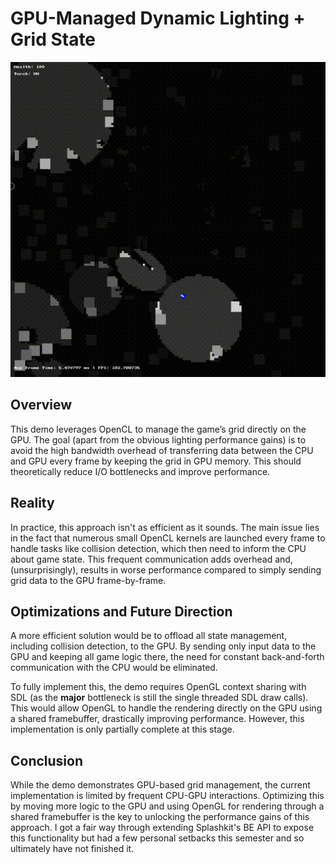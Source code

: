 # GPU-Managed Dynamic Lighting + Grid State

![](out.gif)

## Overview

This demo leverages OpenCL to manage the game’s grid directly on the GPU. The goal (apart from the obvious lighting performance gains) is to avoid the high bandwidth overhead of transferring data between the CPU and GPU every frame by keeping the grid in GPU memory. This should theoretically reduce I/O bottlenecks and improve performance.

## Reality

In practice, this approach isn't as efficient as it sounds. The main issue lies in the fact that numerous small OpenCL kernels are launched every frame to handle tasks like collision detection, which then need to inform the CPU about game state. This frequent communication adds overhead and, (unsurprisingly), results in worse performance compared to simply sending grid data to the GPU frame-by-frame.

## Optimizations and Future Direction

A more efficient solution would be to offload all state management, including collision detection, to the GPU. By sending only input data to the GPU and keeping all game logic there, the need for constant back-and-forth communication with the CPU would be eliminated.

To fully implement this, the demo requires OpenGL context sharing with SDL (as the **major** bottleneck is still the single threaded SDL draw calls). This would allow OpenGL to handle the rendering directly on the GPU using a shared framebuffer, drastically improving performance. However, this implementation is only partially complete at this stage.

## Conclusion

While the demo demonstrates GPU-based grid management, the current implementation is limited by frequent CPU-GPU interactions. Optimizing this by moving more logic to the GPU and using OpenGL for rendering through a shared framebuffer is the key to unlocking the performance gains of this approach. I got a fair way through extending Splashkit's BE API to expose this functionality but had a few personal setbacks this semester and so ultimately have not finished it.


